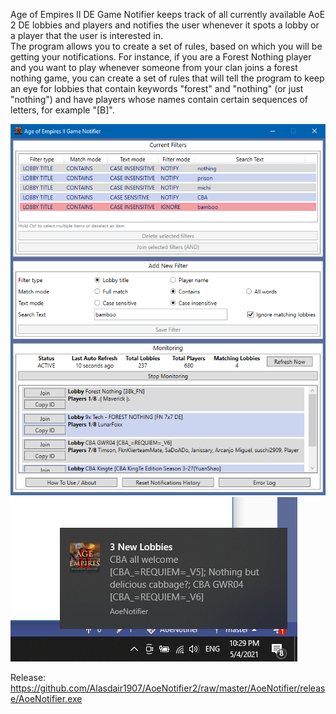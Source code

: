 Age of Empires II DE Game Notifier keeps track of all currently available AoE 2 DE lobbies and players and notifies the user whenever it spots a lobby or a player that the user is interested in.<br />
The program allows you to create a set of rules, based on which you will be getting your notifications. For instance, if you are a Forest Nothing player and you want to play whenever someone from your clan joins a forest nothing game, you can create a set of rules that will tell the program to keep an eye for lobbies that contain keywords "forest" and "nothing" (or just "nothing") and have players whose names contain certain sequences of letters, for example "[B]".<br />

![screenshot](https://github.com/Alasdair1907/AoeNotifier2/blob/master/AoeNotifier/github/aoe_notifier_screenshot.png)
![notification example](https://github.com/Alasdair1907/AoeNotifier2/blob/master/AoeNotifier/github/aoe_notification_screenshot.png)


Release:
https://github.com/Alasdair1907/AoeNotifier2/raw/master/AoeNotifier/release/AoeNotifier.exe

